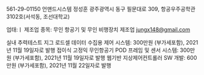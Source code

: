 561-29-01150
언맨드시스템 
정성훈
광주광역시 동구 필문대로 309, 항공우주공학관 3102호(서석동, 조선대학교)

업태:ㅣ 제조업
종목: 무인 항공기 및 무인 비행장치 제조업 
jungx148@gmail.com

실내 추력테스트 지그 로드셀 데이터 수집용 제어 시스템: 300만원 (부가세포함), 2021년 11월 19일자로 발행
접이식 고정익 무인항공기 POD 프레임 및 센서 시스템: 300만원 (부가세포함), 2021년 11월 19일자로 발행
웹기반 지상제어컨트롤러 SW 개발: 600만원 (부가세포함), 2021년 11월 22일자로 발행
